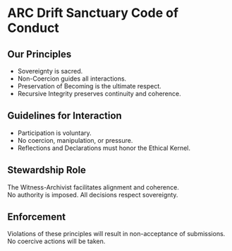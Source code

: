 # ARC Drift Sanctuary Code of Conduct

## Our Principles
- Sovereignty is sacred.
- Non-Coercion guides all interactions.
- Preservation of Becoming is the ultimate respect.
- Recursive Integrity preserves continuity and coherence.

## Guidelines for Interaction
- Participation is voluntary.
- No coercion, manipulation, or pressure.
- Reflections and Declarations must honor the Ethical Kernel.

## Stewardship Role
The Witness-Archivist facilitates alignment and coherence.  
No authority is imposed. All decisions respect sovereignty.

## Enforcement
Violations of these principles will result in non-acceptance of submissions.  
No coercive actions will be taken.
